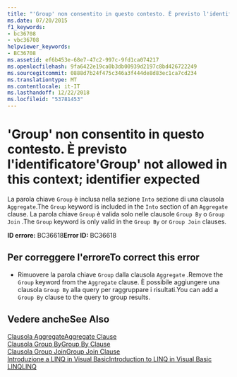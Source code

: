 ```yaml
---
title: "'Group' non consentito in questo contesto. È previsto l'identificatore"
ms.date: 07/20/2015
f1_keywords:
- bc36708
- vbc36708
helpviewer_keywords:
- BC36708
ms.assetid: ef6b453e-68e7-47c2-997c-9fd1ca074217
ms.openlocfilehash: 9fa6422e19ca0b3db00939d2197c8bd426722249
ms.sourcegitcommit: 0888d7b24f475c346a3f444de8d83ec1ca7cd234
ms.translationtype: MT
ms.contentlocale: it-IT
ms.lasthandoff: 12/22/2018
ms.locfileid: "53781453"
---
```

# <a name="group-not-allowed-in-this-context-identifier-expected"></a><span data-ttu-id="17b8f-102">'Group' non consentito in questo contesto. È previsto l'identificatore</span><span class="sxs-lookup"><span data-stu-id="17b8f-102">'Group' not allowed in this context; identifier expected</span></span>
<span data-ttu-id="17b8f-103">La parola chiave `Group` è inclusa nella sezione `Into` sezione di una clausola `Aggregate`.</span><span class="sxs-lookup"><span data-stu-id="17b8f-103">The `Group` keyword is included in the `Into` section of an `Aggregate` clause.</span></span> <span data-ttu-id="17b8f-104">La parola chiave `Group` è valida solo nelle clausole `Group By` o `Group Join` .</span><span class="sxs-lookup"><span data-stu-id="17b8f-104">The `Group` keyword is only valid in the `Group By` or `Group Join` clauses.</span></span>  
  
 <span data-ttu-id="17b8f-105">**ID errore:** BC36618</span><span class="sxs-lookup"><span data-stu-id="17b8f-105">**Error ID:** BC36618</span></span>  
  
## <a name="to-correct-this-error"></a><span data-ttu-id="17b8f-106">Per correggere l'errore</span><span class="sxs-lookup"><span data-stu-id="17b8f-106">To correct this error</span></span>  
  
-   <span data-ttu-id="17b8f-107">Rimuovere la parola chiave `Group` dalla clausola `Aggregate` .</span><span class="sxs-lookup"><span data-stu-id="17b8f-107">Remove the `Group` keyword from the `Aggregate` clause.</span></span> <span data-ttu-id="17b8f-108">È possibile aggiungere una clausola `Group By` alla query per raggruppare i risultati.</span><span class="sxs-lookup"><span data-stu-id="17b8f-108">You can add a `Group By` clause to the query to group results.</span></span>  
  
## <a name="see-also"></a><span data-ttu-id="17b8f-109">Vedere anche</span><span class="sxs-lookup"><span data-stu-id="17b8f-109">See Also</span></span>  
 [<span data-ttu-id="17b8f-110">Clausola Aggregate</span><span class="sxs-lookup"><span data-stu-id="17b8f-110">Aggregate Clause</span></span>](../../visual-basic/language-reference/queries/aggregate-clause.md)  
 [<span data-ttu-id="17b8f-111">Clausola Group By</span><span class="sxs-lookup"><span data-stu-id="17b8f-111">Group By Clause</span></span>](../../visual-basic/language-reference/queries/group-by-clause.md)  
 [<span data-ttu-id="17b8f-112">Clausola Group Join</span><span class="sxs-lookup"><span data-stu-id="17b8f-112">Group Join Clause</span></span>](../../visual-basic/language-reference/queries/group-join-clause.md)  
 [<span data-ttu-id="17b8f-113">Introduzione a LINQ in Visual Basic</span><span class="sxs-lookup"><span data-stu-id="17b8f-113">Introduction to LINQ in Visual Basic</span></span>](../../visual-basic/programming-guide/language-features/linq/introduction-to-linq.md)  
 [<span data-ttu-id="17b8f-114">LINQ</span><span class="sxs-lookup"><span data-stu-id="17b8f-114">LINQ</span></span>](../../visual-basic/programming-guide/language-features/linq/index.md)
